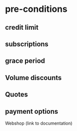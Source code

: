 # pre-conditions

## credit limit

## subscriptions

## grace period

## Volume discounts

## Quotes

## payment options

Webshop (link to documentation)
